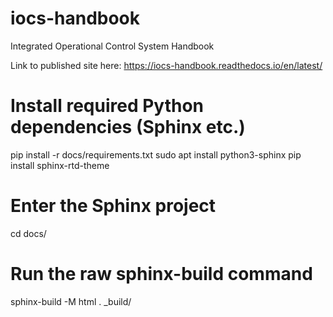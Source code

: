 # iocs-handbook
Integrated Operational Control System Handbook

Link to published site here:
https://iocs-handbook.readthedocs.io/en/latest/


# Install required Python dependencies (Sphinx etc.)
pip install -r docs/requirements.txt
sudo apt install python3-sphinx
pip install sphinx-rtd-theme

# Enter the Sphinx project
cd docs/

# Run the raw sphinx-build command
sphinx-build -M html . _build/